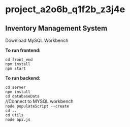 # project_a2o6b_q1f2b_z3j4e
## Inventory Management System

Download MySQL Workbench <br>


**To run frontend:** <br>

`cd front_end` <br>
`npm install` <br>
`npm start` <br>



**To run backend:** <br>

`cd server` <br>
`npm install` <br>
`cd databaseData` <br>
//Connect to MYSQL workbench <br>
`node populateScript --create`   <br>
`cd ..` <br>
`cd utils` <br>
`node api.js` <br>
